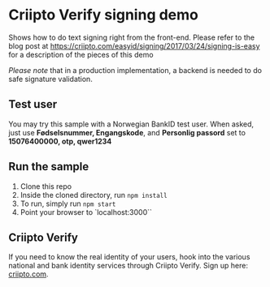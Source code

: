 # Criipto Verify signing demo
Shows how to do text signing right from the front-end. Please refer to the blog post at https://criipto.com/easyid/signing/2017/03/24/signing-is-easy for a description of the pieces of this demo

*Please note* that in a production implementation, a backend is needed to do safe signature validation.

## Test user
You may try this sample with a Norwegian BankID test user.
 When asked, just use 
**Fødselsnummer, Engangskode**, and **Personlig passord**  set to 
**15076400000, otp, qwer1234**

## Run the sample

1. Clone this repo
2. Inside the cloned directory, run `npm install`
3. To run, simply run `npm start`  
4. Point your browser to `localhost:3000``

## Criipto Verify
If you need to know the real identity of your users, hook into the various national and bank identity services through Criipto Verify. Sign up here: [criipto.com](https://criipto.com).

